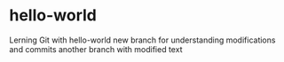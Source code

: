 # hello-world
Lerning Git with hello-world
new branch for understanding modifications and commits
another branch with modified text
